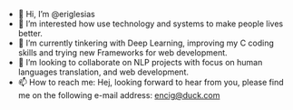 - 👋 Hi, I’m @eriglesias
- 👀 I’m interested how use technology and systems to make people lives better.
- 🌱 I’m currently tinkering with Deep Learning, improving my C coding skills and trying new Frameworks for web development.
- 💞️ I’m looking to collaborate on NLP projects with focus on human languages translation, and web development. 
- 📫 How to reach me: Hej, looking forward to hear from you, please find me on the following e-mail address: encig@duck.com

<!---
eriglesias/eriglesias is a ✨ special ✨ repository because its `README.md` (this file) appears on your GitHub profile.
You can click the Preview link to take a look at your changes.
--->
